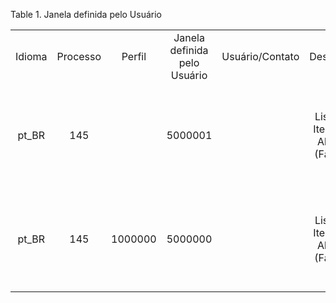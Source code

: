 <div id="d86547e1" class="table">

<div class="table-title">

Table 1. Janela definida pelo
Usuário

</div>

<div class="table-contents">

|        |          |         |                              |                 |                                   |                                                                                                        |                          |                   |
| :----: | :------: | :-----: | :--------------------------: | :-------------: | :-------------------------------: | :----------------------------------------------------------------------------------------------------: | :----------------------: | :---------------: |
| Idioma | Processo | Perfil  | Janela definida pelo Usuário | Usuário/Contato |             Descrição             |                                            Comentário/Ajuda                                            | Atualizável pelo usuário |       Nome        |
| pt\_BR |   145    |         |           5000001            |                 | Lista de Itens em Aberto (Fatura) | Lista os itens a pagar ou receber. No caso de moeda estrangeira efetua conversão em campos específicos |                          | Faturas em aberto |
| pt\_BR |   145    | 1000000 |           5000000            |                 | Lista de Itens em Aberto (Fatura) | Lista os itens a pagar ou receber. No caso de moeda estrangeira efetua conversão em campos específicos |                          | Faturas em Aberto |

</div>

</div>
